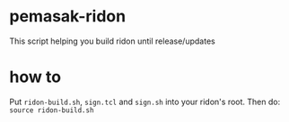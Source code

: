 # pemasak-ridon
This script helping you build ridon until release/updates

# how to
Put `ridon-build.sh`, `sign.tcl` and `sign.sh` into your ridon's root. Then do:
`source ridon-build.sh`